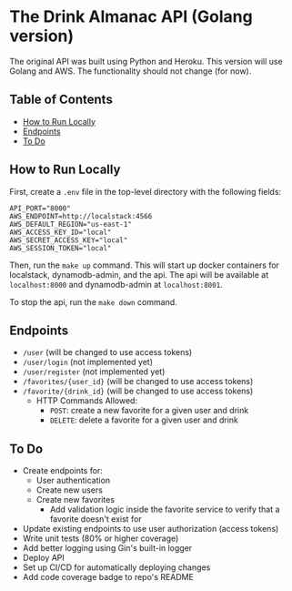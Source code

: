# The Drink Almanac API (Golang version) <!-- omit in toc -->

The original API was built using Python and Heroku. This version will use Golang and AWS. The functionality should not change (for now).


## Table of Contents <!-- omit in toc -->

- [How to Run Locally](#how-to-run-locally)
- [Endpoints](#endpoints)
- [To Do](#to-do)


## How to Run Locally

First, create a `.env` file in the top-level directory with the following fields:
```
API_PORT="8000"
AWS_ENDPOINT=http://localstack:4566
AWS_DEFAULT_REGION="us-east-1"
AWS_ACCESS_KEY_ID="local"
AWS_SECRET_ACCESS_KEY="local"
AWS_SESSION_TOKEN="local"
```

Then, run the `make up` command. This will start up docker containers for localstack, dynamodb-admin, and the api. The api will be available at `localhost:8000` and dynamodb-admin at `localhost:8001`.

To stop the api, run the `make down` command.


## Endpoints

- `/user` (will be changed to use access tokens)
- `/user/login` (not implemented yet)
- `/user/register` (not implemented yet)
- `/favorites/{user_id}` (will be changed to use access tokens)
- `/favorite/{drink_id}` (will be changed to use access tokens)
  - HTTP Commands Allowed:
    - `POST`: create a new favorite for a given user and drink
    - `DELETE`: delete a favorite for a given user and drink



## To Do

- Create endpoints for:
  - User authentication
  - Create new users
  - Create new favorites
    - Add validation logic inside the favorite service to verify that a favorite doesn't exist for 
- Update existing endpoints to use user authorization (access tokens)
- Write unit tests (80% or higher coverage)
- Add better logging using Gin's built-in logger
- Deploy API
- Set up CI/CD for automatically deploying changes
- Add code coverage badge to repo's README